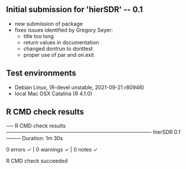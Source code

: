## Initial submission for 'hierSDR' -- 0.1

- new submission of package
- fixes issues identified by Gregory Seyer:
    - title too long
    - return values in documentation
    - changed dontrun to donttest
    - proper use of par and on.exit

## Test environments

* Debian Linux, (R-devel unstable, 2021-09-21 r80946)
* local Mac OSX Catalina (R 4.1.0)

## R CMD check results

── R CMD check results ──────────────────────────────────────── hierSDR 0.1 ────
Duration: 1m 30s

0 errors ✓ | 0 warnings ✓ | 0 notes ✓

R CMD check succeeded
